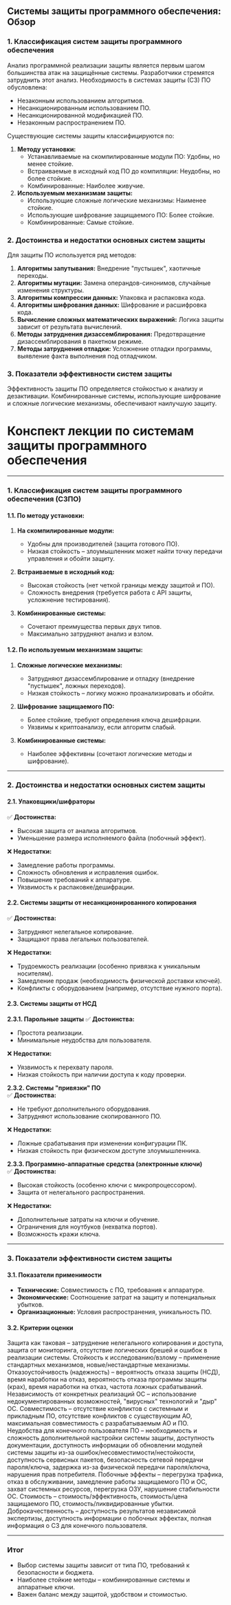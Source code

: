 ## Системы защиты программного обеспечения: Обзор

### 1. Классификация систем защиты программного обеспечения
Анализ программной реализации защиты является первым шагом большинства атак на защищённые системы. Разработчики стремятся затруднить этот анализ. Необходимость в системах защиты (СЗ) ПО обусловлена:

*   Незаконным использованием алгоритмов.
*   Несанкционированным использованием ПО.
*   Несанкционированной модификацией ПО.
*   Незаконным распространением ПО.

Существующие системы защиты классифицируются по:

1.  **Методу установки:**
    *   Устанавливаемые на скомпилированные модули ПО: Удобны, но менее стойкие.
    *   Встраиваемые в исходный код ПО до компиляции: Неудобны, но более стойкие.
    *   Комбинированные: Наиболее живучие.
2.  **Используемым механизмам защиты:**
    *   Использующие сложные логические механизмы: Наименее стойкие.
    *   Использующие шифрование защищаемого ПО: Более стойкие.
    *   Комбинированные: Самые стойкие.

### 2. Достоинства и недостатки основных систем защиты

Для защиты ПО используется ряд методов:

1.  **Алгоритмы запутывания:** Внедрение "пустышек", хаотичные переходы.
2.  **Алгоритмы мутации:** Замена операндов-синонимов, случайные изменения структуры.
3.  **Алгоритмы компрессии данных:** Упаковка и распаковка кода.
4.  **Алгоритмы шифрования данных:** Шифрование и расшифровка кода.
5.  **Вычисление сложных математических выражений:** Логика защиты зависит от результата вычислений.
6.  **Методы затруднения дизассемблирования:** Предотвращение дизассемблирования в пакетном режиме.
7.  **Методы затруднения отладки:** Усложнение отладки программы, выявление факта выполнения под отладчиком.

### 3. Показатели эффективности систем защиты

Эффективность защиты ПО определяется стойкостью к анализу и дезактивации. Комбинированные системы, использующие шифрование и сложные логические механизмы, обеспечивают наилучшую защиту.





# **Конспект лекции по системам защиты программного обеспечения**  

---

### **1. Классификация систем защиты программного обеспечения (СЗПО)**  

#### **1.1. По методу установки:**  
1. **На скомпилированные модули:**  
   - Удобны для производителей (защита готового ПО).  
   - Низкая стойкость – злоумышленник может найти точку передачи управления и обойти защиту.  

2. **Встраиваемые в исходный код:**  
   - Высокая стойкость (нет четкой границы между защитой и ПО).  
   - Сложность внедрения (требуется работа с API защиты, усложнение тестирования).  

3. **Комбинированные системы:**  
   - Сочетают преимущества первых двух типов.  
   - Максимально затрудняют анализ и взлом.  

#### **1.2. По используемым механизмам защиты:**  
1. **Сложные логические механизмы:**  
   - Затрудняют дизассемблирование и отладку (внедрение "пустышек", ложных переходов). 
   - Низкая стойкость – логику можно проанализировать и обойти.  

2. **Шифрование защищаемого ПО:**  
   - Более стойкие, требуют определения ключа дешифрации.  
   - Уязвимы к криптоанализу, если алгоритм слабый.  

3. **Комбинированные системы:**  
   - Наиболее эффективны (сочетают логические методы и шифрование).  

---

### **2. Достоинства и недостатки основных систем защиты**  

#### **2.1. Упаковщики/шифраторы**  
✅ **Достоинства:**  
- Высокая защита от анализа алгоритмов.  
- Уменьшение размера исполняемого файла (побочный эффект).  

❌ **Недостатки:**  
- Замедление работы программы.  
- Сложность обновления и исправления ошибок.  
- Повышение требований к аппаратуре.  
- Уязвимость к распаковке/дешифрации.  

#### **2.2. Системы защиты от несанкционированного копирования**  
✅ **Достоинства:**  
- Затрудняют нелегальное копирование.  
- Защищают права легальных пользователей.  

❌ **Недостатки:**  
- Трудоемкость реализации (особенно привязка к уникальным носителям).  
- Замедление продаж (необходимость физической доставки ключей).  
- Конфликты с оборудованием (например, отсутствие нужного порта).  

#### **2.3. Системы защиты от НСД**  
**2.3.1. Парольные защиты**
✅ **Достоинства:**  
- Простота реализации.  
- Минимальные неудобства для пользователя.  

❌ **Недостатки:**  
- Уязвимость к перехвату пароля.  
- Низкая стойкость при наличии доступа к коду проверки.  

**2.3.2. Системы "привязки" ПО**  
✅ **Достоинства:**  
- Не требуют дополнительного оборудования.  
- Затрудняют использование скопированного ПО.  

❌ **Недостатки:**  
- Ложные срабатывания при изменении конфигурации ПК.  
- Низкая стойкость при физическом доступе злоумышленника.  

**2.3.3. Программно-аппаратные средства (электронные ключи)**  
✅ **Достоинства:**  
- Высокая стойкость (особенно ключи с микропроцессором).  
- Защита от нелегального распространения.  

❌ **Недостатки:**  
- Дополнительные затраты на ключи и обучение.  
- Ограничения для ноутбуков (нехватка портов).  
- Возможность кражи ключа.  

---

### **3. Показатели эффективности систем защиты**  

#### **3.1. Показатели применимости**  
- **Технические:** Совместимость с ПО, требования к аппаратуре.  
- **Экономические:** Соотношение затрат на защиту и потенциальных убытков.  
- **Организационные:** Условия распространения, уникальность ПО.  

#### **3.2. Критерии оценки**  
Защита как таковая – затруднение нелегального копирования и доступа,
защита от мониторинга, отсутствие логических брешей и ошибок в реализации
системы.
Стойкость к исследованию/взлому – применение стандартных
механизмов, новые/нестандартные механизмы.
Отказоустойчивость (надежность) – вероятность отказа защиты (НСД),
время наработки на отказ, вероятность отказа программы защиты (крах), время
наработки на отказ, частота ложных срабатываний.
Независимость от конкретных реализаций ОС – использование
недокументированных возможностей, "вирусных" технологий и "дыр" ОС.
Совместимость – отсутствие конфликтов с системным и прикладным ПО,
отсутствие конфликтов с существующим АО, максимальная совместимость с
разрабатываемым АО и ПО.
Неудобства для конечного пользователя ПО – необходимость и
сложность дополнительной настройки системы защиты, доступность
документации, доступность информации об обновлении модулей системы защиты
из-за ошибок/несовместимости/нестойкости, доступность сервисных пакетов,
безопасность сетевой передачи пароля/ключа, задержка из-за физической
передачи пароля/ключа, нарушения прав потребителя.
Побочные эффекты – перегрузка трафика, отказ в обслуживании,
замедление работы защищаемого ПО и ОС, захват системных ресурсов,
перегрузка ОЗУ, нарушение стабильности ОС.
Стоимость – стоимость/эффективность, стоимость/цена защищаемого ПО,
стоимость/ликвидированные убытки.
Доброкачественность – доступность результатов независимой
экспертизы, доступность информации о побочных эффектах, полная информация
о СЗ для конечного пользователя.

--- 

### **Итог**  
- Выбор системы защиты зависит от типа ПО, требований к безопасности и бюджета.  
- Наиболее стойкие методы – комбинированные системы и аппаратные ключи.  
- Важен баланс между защитой, удобством и стоимостью.